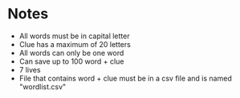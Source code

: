 # Notes
- All words must be in capital letter
- Clue has a maximum of 20 letters
- All words can only be one word
- Can save up to 100 word + clue
- 7 lives
- File that contains word + clue must be in a csv file and is named "wordlist.csv"
